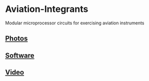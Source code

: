 # Aviation-Integrants
Modular microprocessor circuits for exercising aviation instruments


## [Photos](./images)

## [Software](./software)

## [Video](https://youtube.com/shorts/Rt51kpNWBBE)
